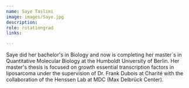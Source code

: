 ```yaml
---
name: Saye Taslimi
image: images/Saye.jpg
description: 
role: rotationgrad
links:

---
```


Saye did her bachelor's in Biology and now is completing her master´s in Quantitative Molecular Biology at the Humboldt University of Berlin.
Her master's thesis is focused on growth essential transcription factors in liposarcoma under the supervision of Dr. Frank Dubois at Charité with the collaboration of the Henssen Lab at MDC (Max Delbrück Center).
